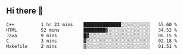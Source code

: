 ## Hi there 👋

 <!--START_SECTION:waka-->

```txt
C++          1 hr 23 mins    ██████████████░░░░░░░░░░░   55.60 %
HTML         52 mins         ████████▓░░░░░░░░░░░░░░░░   34.52 %
Java         9 mins          █▓░░░░░░░░░░░░░░░░░░░░░░░   06.15 %
C            3 mins          ▓░░░░░░░░░░░░░░░░░░░░░░░░   02.18 %
Makefile     2 mins          ▒░░░░░░░░░░░░░░░░░░░░░░░░   01.51 %
```

<!--END_SECTION:waka-->

<!--
**ValentinRapp/ValentinRapp** is a ✨ _special_ ✨ repository because its `README.md` (this file) appears on your GitHub profile.

Here are some ideas to get you started:

- 🔭 I’m currently working on ...
- 🌱 I’m currently learning ...
- 👯 I’m looking to collaborate on ...
- 🤔 I’m looking for help with ...
- 💬 Ask me about ...
- 📫 How to reach me: ...
- 😄 Pronouns: ...
- ⚡ Fun fact: ...
-->
